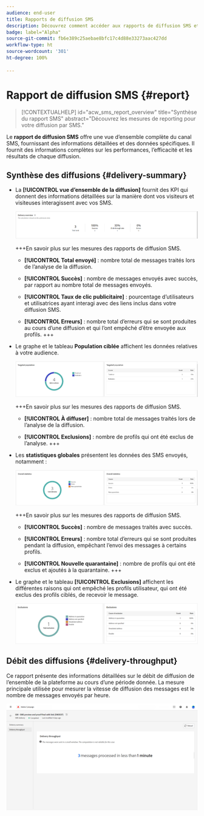 ```yaml
---
audience: end-user
title: Rapports de diffusion SMS
description: Découvrez comment accéder aux rapports de diffusion SMS et les utiliser.
badge: label="Alpha"
source-git-commit: fb6e389c25aebae8bfc17c4d88e33273aac427dd
workflow-type: ht
source-wordcount: '301'
ht-degree: 100%

---
```


# Rapport de diffusion SMS {#report}

>[!CONTEXTUALHELP]
>id="acw_sms_report_overview"
>title="Synthèse du rapport SMS"
>abstract="Découvrez les mesures de reporting pour votre diffusion par SMS."

Le **rapport de diffusion SMS** offre une vue d’ensemble complète du canal SMS, fournissant des informations détaillées et des données spécifiques. Il fournit des informations complètes sur les performances, l’efficacité et les résultats de chaque diffusion.

## Synthèse des diffusions {#delivery-summary}

* La **[!UICONTROL vue d’ensemble de la diffusion]** fournit des KPI qui donnent des informations détaillées sur la manière dont vos visiteurs et visiteuses interagissent avec vos SMS.

  ![](assets/reporting_sms_3.png)

  +++En savoir plus sur les mesures des rapports de diffusion SMS.

   * **[!UICONTROL Total envoyé]** : nombre total de messages traités lors de l’analyse de la diffusion.

   * **[!UICONTROL Succès]** : nombre de messages envoyés avec succès, par rapport au nombre total de messages envoyés.

   * **[!UICONTROL Taux de clic publicitaire]** : pourcentage d’utilisateurs et utilisatrices ayant interagi avec des liens inclus dans votre diffusion SMS.

   * **[!UICONTROL Erreurs]** : nombre total d’erreurs qui se sont produites au cours d’une diffusion et qui l’ont empêché d’être envoyée aux profils.
+++

* Le graphe et le tableau **Population ciblée** affichent les données relatives à votre audience.

  ![](assets/reporting_sms_4.png)

  +++En savoir plus sur les mesures des rapports de diffusion SMS.

   * **[!UICONTROL À diffuser]** : nombre total de messages traités lors de l’analyse de la diffusion.

   * **[!UICONTROL Exclusions]** : nombre de profils qui ont été exclus de l’analyse.
+++


* Les **statistiques globales** présentent les données des SMS envoyés, notamment :

  ![](assets/reporting_sms_5.png)

  +++En savoir plus sur les mesures des rapports de diffusion SMS.

   * **[!UICONTROL Succès]** : nombre de messages traités avec succès.

   * **[!UICONTROL Erreurs]** : nombre total d’erreurs qui se sont produites pendant la diffusion, empêchant l’envoi des messages à certains profils.

   * **[!UICONTROL Nouvelle quarantaine]** : nombre de profils qui ont été exclus et ajoutés à la quarantaine.
+++

* Le graphe et le tableau **[!UICONTROL Exclusions]** affichent les différentes raisons qui ont empêché les profils utilisateur, qui ont été exclus des profils ciblés, de recevoir le message.

  ![](assets/reporting_sms_6.png)

## Débit des diffusions {#delivery-throughput}

Ce rapport présente des informations détaillées sur le débit de diffusion de l’ensemble de la plateforme au cours d’une période donnée. La mesure principale utilisée pour mesurer la vitesse de diffusion des messages est le nombre de messages envoyés par heure.

![](assets/reporting_sms_2.png)

